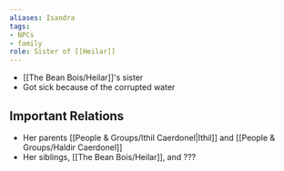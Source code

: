 ```yaml
---
aliases: Isandra
tags: 
- NPCs
- family
role: Sister of [[Heilar]]
---
```


- [[The Bean Bois/Heilar]]'s sister
- Got sick because of the corrupted water

## Important Relations
* Her parents [[People & Groups/Ithil Caerdonel|Ithil]] and [[People & Groups/Haldir Caerdonel]]
* Her siblings, [[The Bean Bois/Heilar]], and ???